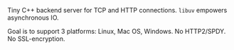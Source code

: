 Tiny C++ backend server for TCP and HTTP connections.
`libuv` empowers asynchronous IO.

Goal is to support 3 platforms: Linux, Mac OS, Windows.
No HTTP2/SPDY. No SSL-encryption.
